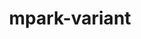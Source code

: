 ---
title: "mpark-variant"
layout: cache
categories: [package, develop]
meta: {"compilers": ["cce@18.0.0", "gcc@11.4.0", "intel-oneapi-compilers@2025.1.0"], "num_specs": 26, "num_specs_by_stack": {"e4s": 6, "e4s-cray-rhel": 6, "e4s-neoverse-v2": 6, "e4s-oneapi": 8, "root": 26}, "oss": ["rhel8", "ubuntu22.04"], "platforms": ["linux"], "stacks": ["e4s", "e4s-cray-rhel", "e4s-neoverse-v2", "e4s-oneapi", "root"], "targets": ["neoverse_v2", "x86_64_v3"], "versions": ["1.4.0"]}
spec_details: [{"compiler": "gcc@11.4.0", "hash": "22572mpsyq4ukmlki3gytfskscejsfsv", "os": "ubuntu22.04", "platform": "linux", "size": "-", "stacks": ["e4s", "root"], "target": "x86_64_v3", "variants": ["build_system=cmake", "build_type=Release", "generator=make", "~ipo", "patches:=21a4f8d,4e173fe,b3501f7"], "versions": ["1.4.0"]}, {"compiler": "gcc@11.4.0", "hash": "2gwxehhd27yqapdbxibmqzhfvqqhklx6", "os": "ubuntu22.04", "platform": "linux", "size": "-", "stacks": ["e4s-neoverse-v2", "root"], "target": "neoverse_v2", "variants": ["build_system=cmake", "build_type=Release", "generator=make", "~ipo", "patches:=21a4f8d,4e173fe,b3501f7"], "versions": ["1.4.0"]}, {"compiler": "gcc@11.4.0", "hash": "3tfx2iuagptjc7ii2esdodhbihjmc7n4", "os": "ubuntu22.04", "platform": "linux", "size": "-", "stacks": ["e4s-neoverse-v2", "root"], "target": "neoverse_v2", "variants": ["build_system=cmake", "build_type=Release", "generator=make", "~ipo", "patches:=21a4f8d,4e173fe,b3501f7"], "versions": ["1.4.0"]}, {"compiler": "intel-oneapi-compilers@2025.1.0", "hash": "6667x3l3pj6nvoiiaskqsmd2qrnq2ch3", "os": "ubuntu22.04", "platform": "linux", "size": "-", "stacks": ["e4s-oneapi", "root"], "target": "x86_64_v3", "variants": ["build_system=cmake", "build_type=Release", "generator=make", "~ipo", "patches:=21a4f8d,4e173fe,b3501f7"], "versions": ["1.4.0"]}, {"compiler": "gcc@11.4.0", "hash": "ceyqj7utxo3s6b7vhr3xy7ddyjogm3yp", "os": "ubuntu22.04", "platform": "linux", "size": "-", "stacks": ["e4s-neoverse-v2", "root"], "target": "neoverse_v2", "variants": ["build_system=cmake", "build_type=Release", "generator=make", "~ipo", "patches:=21a4f8d,4e173fe,b3501f7"], "versions": ["1.4.0"]}, {"compiler": "gcc@11.4.0", "hash": "craogkoy5wzkhj5ara7mzwpk7wejbpdg", "os": "ubuntu22.04", "platform": "linux", "size": "-", "stacks": ["e4s", "root"], "target": "x86_64_v3", "variants": ["build_system=cmake", "build_type=Release", "generator=make", "~ipo", "patches:=21a4f8d,4e173fe,b3501f7"], "versions": ["1.4.0"]}, {"compiler": "cce@18.0.0", "hash": "f36pcwwykiofyhkm6iwy2lvowtqkbznc", "os": "rhel8", "platform": "linux", "size": "-", "stacks": ["e4s-cray-rhel", "root"], "target": "x86_64_v3", "variants": ["build_system=cmake", "build_type=Release", "generator=make", "~ipo", "patches:=21a4f8d,4e173fe,b3501f7"], "versions": ["1.4.0"]}, {"compiler": "gcc@11.4.0", "hash": "fy2fubdoout7kq5c6legpotgzbfynsfq", "os": "ubuntu22.04", "platform": "linux", "size": "-", "stacks": ["e4s-neoverse-v2", "root"], "target": "neoverse_v2", "variants": ["build_system=cmake", "build_type=Release", "generator=make", "~ipo", "patches:=21a4f8d,4e173fe,b3501f7"], "versions": ["1.4.0"]}, {"compiler": "cce@18.0.0", "hash": "gvggkiekjumj7ban2dv4nltv7i23fkpc", "os": "rhel8", "platform": "linux", "size": "-", "stacks": ["e4s-cray-rhel", "root"], "target": "x86_64_v3", "variants": ["build_system=cmake", "build_type=Release", "generator=make", "~ipo", "patches:=21a4f8d,4e173fe,b3501f7"], "versions": ["1.4.0"]}, {"compiler": "intel-oneapi-compilers@2025.1.0", "hash": "gwrfrjx2wp27a4cnttjati6jxwoqjxu3", "os": "ubuntu22.04", "platform": "linux", "size": "-", "stacks": ["e4s-oneapi", "root"], "target": "x86_64_v3", "variants": ["build_system=cmake", "build_type=Release", "generator=make", "~ipo", "patches:=21a4f8d,4e173fe,b3501f7"], "versions": ["1.4.0"]}, {"compiler": "gcc@11.4.0", "hash": "hj4an6ogdnzuxp647e2v4qjfnc6d3voo", "os": "ubuntu22.04", "platform": "linux", "size": "-", "stacks": ["e4s", "root"], "target": "x86_64_v3", "variants": ["build_system=cmake", "build_type=Release", "generator=make", "~ipo", "patches:=21a4f8d,4e173fe,b3501f7"], "versions": ["1.4.0"]}, {"compiler": "gcc@11.4.0", "hash": "iqo7naugrhxgr77u7l4bv3uun2qa6otl", "os": "ubuntu22.04", "platform": "linux", "size": "-", "stacks": ["e4s", "root"], "target": "x86_64_v3", "variants": ["build_system=cmake", "build_type=Release", "generator=make", "~ipo", "patches:=21a4f8d,4e173fe,b3501f7"], "versions": ["1.4.0"]}, {"compiler": "gcc@11.4.0", "hash": "kln6bkqhzbdxewderdthecy6vqhvsazd", "os": "ubuntu22.04", "platform": "linux", "size": "-", "stacks": ["e4s-neoverse-v2", "root"], "target": "neoverse_v2", "variants": ["build_system=cmake", "build_type=Release", "generator=make", "~ipo", "patches:=21a4f8d,4e173fe,b3501f7"], "versions": ["1.4.0"]}, {"compiler": "intel-oneapi-compilers@2025.1.0", "hash": "n5zlvawobcga6k3dxtq3koqys7db5wf2", "os": "ubuntu22.04", "platform": "linux", "size": "-", "stacks": ["e4s-oneapi", "root"], "target": "x86_64_v3", "variants": ["build_system=cmake", "build_type=Release", "generator=make", "~ipo", "patches:=21a4f8d,4e173fe,b3501f7"], "versions": ["1.4.0"]}, {"compiler": "intel-oneapi-compilers@2025.1.0", "hash": "niywvs64hhscvlaonni7jbfye2wltoqe", "os": "ubuntu22.04", "platform": "linux", "size": "-", "stacks": ["e4s-oneapi", "root"], "target": "x86_64_v3", "variants": ["build_system=cmake", "build_type=Release", "generator=make", "~ipo", "patches:=21a4f8d,4e173fe,b3501f7"], "versions": ["1.4.0"]}, {"compiler": "intel-oneapi-compilers@2025.1.0", "hash": "owsrjdbsxrvznzy4h5xguxrfkjwmbykw", "os": "ubuntu22.04", "platform": "linux", "size": "-", "stacks": ["e4s-oneapi", "root"], "target": "x86_64_v3", "variants": ["build_system=cmake", "build_type=Release", "generator=make", "~ipo", "patches:=21a4f8d,4e173fe,b3501f7"], "versions": ["1.4.0"]}, {"compiler": "cce@18.0.0", "hash": "qbovugrootptvfltycnkkrfhomauz42v", "os": "rhel8", "platform": "linux", "size": "-", "stacks": ["e4s-cray-rhel", "root"], "target": "x86_64_v3", "variants": ["build_system=cmake", "build_type=Release", "generator=make", "~ipo", "patches:=21a4f8d,4e173fe,b3501f7"], "versions": ["1.4.0"]}, {"compiler": "cce@18.0.0", "hash": "s3ztwks35x2zuscktq2777k75aeantrr", "os": "rhel8", "platform": "linux", "size": "-", "stacks": ["e4s-cray-rhel", "root"], "target": "x86_64_v3", "variants": ["build_system=cmake", "build_type=Release", "generator=make", "~ipo", "patches:=21a4f8d,4e173fe,b3501f7"], "versions": ["1.4.0"]}, {"compiler": "cce@18.0.0", "hash": "uxtcch2qyms6xniwp2heq2r4v74xqpg5", "os": "rhel8", "platform": "linux", "size": "-", "stacks": ["e4s-cray-rhel", "root"], "target": "x86_64_v3", "variants": ["build_system=cmake", "build_type=Release", "generator=make", "~ipo", "patches:=21a4f8d,4e173fe,b3501f7"], "versions": ["1.4.0"]}, {"compiler": "cce@18.0.0", "hash": "vnt4zb3mwm7odeniq7axuep4nhqpdplm", "os": "rhel8", "platform": "linux", "size": "-", "stacks": ["e4s-cray-rhel", "root"], "target": "x86_64_v3", "variants": ["build_system=cmake", "build_type=Release", "generator=make", "~ipo", "patches:=21a4f8d,4e173fe,b3501f7"], "versions": ["1.4.0"]}, {"compiler": "intel-oneapi-compilers@2025.1.0", "hash": "wmf63rttkhcm2ihifvfo3emjzxfcb54y", "os": "ubuntu22.04", "platform": "linux", "size": "-", "stacks": ["e4s-oneapi", "root"], "target": "x86_64_v3", "variants": ["build_system=cmake", "build_type=Release", "generator=make", "~ipo", "patches:=21a4f8d,4e173fe,b3501f7"], "versions": ["1.4.0"]}, {"compiler": "intel-oneapi-compilers@2025.1.0", "hash": "wtfletxgpnz4qqfc5axk2yfcnvzl66pz", "os": "ubuntu22.04", "platform": "linux", "size": "-", "stacks": ["e4s-oneapi", "root"], "target": "x86_64_v3", "variants": ["build_system=cmake", "build_type=Release", "generator=make", "~ipo", "patches:=21a4f8d,4e173fe,b3501f7"], "versions": ["1.4.0"]}, {"compiler": "gcc@11.4.0", "hash": "x3rjajoputibk6si5cd2cw2qyendat3z", "os": "ubuntu22.04", "platform": "linux", "size": "-", "stacks": ["e4s", "root"], "target": "x86_64_v3", "variants": ["build_system=cmake", "build_type=Release", "generator=make", "~ipo", "patches:=21a4f8d,4e173fe,b3501f7"], "versions": ["1.4.0"]}, {"compiler": "intel-oneapi-compilers@2025.1.0", "hash": "xtq2iigwcl4hhzi3yw2o7w767ab6gxhr", "os": "ubuntu22.04", "platform": "linux", "size": "-", "stacks": ["e4s-oneapi", "root"], "target": "x86_64_v3", "variants": ["build_system=cmake", "build_type=Release", "generator=make", "~ipo", "patches:=21a4f8d,4e173fe,b3501f7"], "versions": ["1.4.0"]}, {"compiler": "gcc@11.4.0", "hash": "xwj7c5nuohhmejzczoenkkjh355xsrxs", "os": "ubuntu22.04", "platform": "linux", "size": "-", "stacks": ["e4s", "root"], "target": "x86_64_v3", "variants": ["build_system=cmake", "build_type=Release", "generator=make", "~ipo", "patches:=21a4f8d,4e173fe,b3501f7"], "versions": ["1.4.0"]}, {"compiler": "gcc@11.4.0", "hash": "yp3prb2nbtgzjhvkf4vzn3ry6iqf4xyd", "os": "ubuntu22.04", "platform": "linux", "size": "-", "stacks": ["e4s-neoverse-v2", "root"], "target": "neoverse_v2", "variants": ["build_system=cmake", "build_type=Release", "generator=make", "~ipo", "patches:=21a4f8d,4e173fe,b3501f7"], "versions": ["1.4.0"]}]
---